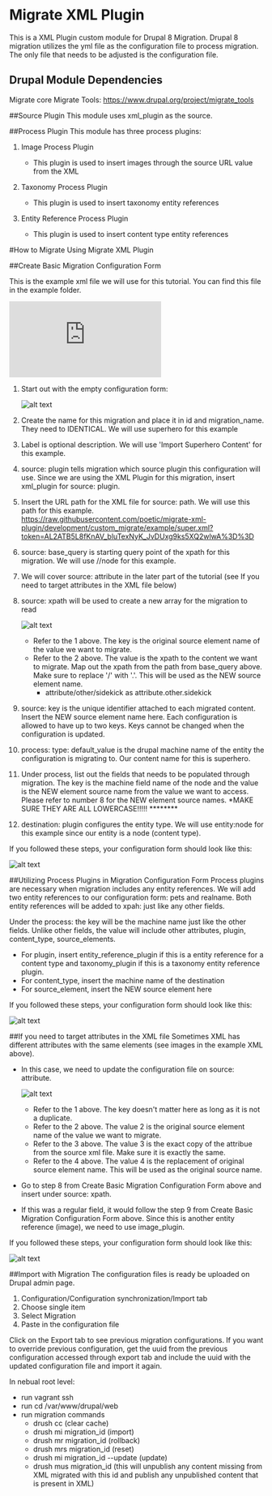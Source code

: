# Migrate XML Plugin
This is a XML Plugin custom module for Drupal 8 Migration.  Drupal 8 migration utilizes the yml file as the configuration file to process migration.  The only file that needs to be adjusted is the configuration file.

## Drupal Module Dependencies
Migrate core
Migrate Tools: https://www.drupal.org/project/migrate_tools

##Source Plugin
This module uses xml_plugin as the source.

##Process Plugin
This module has three process plugins:

1. Image Process Plugin
   * This plugin is used to insert images through the source URL value from the XML

2. Taxonomy Process Plugin
   * This plugin is used to insert taxonomy entity references

3. Entity Reference Process Plugin
   * This plugin is used to insert content type entity references

#How to Migrate Using Migrate XML Plugin

##Create Basic Migration Configuration Form

This is the example xml file we will use for this tutorial.  You can find this file in the example folder.

![alt text](https://raw.githubusercontent.com/poetic/migrate-xml-plugin/development/custom_migrate/example/super.xml?token=AL2ATA9KQOF0YzDFgMj5jsJz7k0Zxkrvks5XRIs1wA%3D%3D "")

1. Start out with the empty configuration form:

   ![alt text](https://raw.githubusercontent.com/poetic/migrate-xml-plugin/development/README%20Screenshots/ss21.png?token=AL2ATFyrF4G2ymE4R7eNuAIvuKwGf3okks5XQ2bEwA%3D%3D "")

2. Create the name for this migration and place it in id and migration_name.  They need to IDENTICAL. We will use superhero for this example
3. Label is optional description.  We will use 'Import Superhero Content' for this example.
4. source: plugin tells migration which source plugin this configuration will use.  Since we are using the XML Plugin for this  migration, insert xml_plugin for source: plugin.
5. Insert the URL path for the XML file for source: path.  We will use this path for this example.
   https://raw.githubusercontent.com/poetic/migrate-xml-plugin/development/custom_migrate/example/super.xml?token=AL2ATB5L8fKnAV_bluTexNyK_JvDUxg9ks5XQ2wlwA%3D%3D
6. source: base_query is starting query point of the xpath for this migration.  We will use //node for this example.
7. We will cover source: attribute in the later part of the tutorial (see If you need to target attributes in the XML file below)
8. source: xpath will be used to create a new array for the migration to read

   ![alt text](https://raw.githubusercontent.com/poetic/migrate-xml-plugin/development/README%20Screenshots/xpath%20screenshot.png?token=AL2ATDMwCixL2gsepmc7E-5Qhue3Lj61ks5XQ4BIwA%3D%3D "")

   * Refer to the 1 above.  The key is the original source element name of the value we want to migrate.
   * Refer to the 2 above.  The value is the xpath to the content we want to migrate.  Map out the xpath from the path from base_query above. Make sure to replace '/' with '.'.  This will be used as the NEW source element name.
     - attribute/other/sidekick as attribute.other.sidekick

9. source: key is the unique identifier attached to each migrated content.  Insert the NEW source element name here.  Each configuration is allowed to have up to two keys.  Keys cannot be changed when the configuration is updated.
10. process: type: default_value is the drupal machine name of the entity the configuration is migrating to. Our content name for this is superhero.
11. Under process, list out the fields that needs to be populated through migration. The key is the machine field name of the node and the value is the NEW element source name from the value we want to access.  Please refer to number 8 for the NEW element source names. *MAKE SURE THEY ARE ALL LOWERCASE!!!!! ********
12. destination: plugin configures the entity type.  We will use entity:node for this example since our entity is a node (content type).

If you followed these steps, your configuration form should look like this:

![alt text](https://raw.githubusercontent.com/poetic/migrate-xml-plugin/development/README%20Screenshots/ss1.png?token=AL2ATNZjwGKdfzdCva5hll57EL_MzMGvks5XQ3_RwA%3D%3D "")


##Utilizing Process Plugins in Migration Configuration Form
Process plugins are necessary when migration includes any entity references.  We will add two entity references to our configuration form: pets and realname. Both entity references will be added to xpah: just like any other fields.

Under the process: the key will be the machine name just like the other fields.  Unlike other fields, the value will include other attributes, plugin, content_type, source_elements.
  * For plugin, insert entity_reference_plugin if this is a entity reference for a content type and taxonomy_plugin if this is a taxonomy entity reference plugin.
  * For content_type, insert the machine name of the destination
  * For source_element, insert the NEW source element here

If you followed these steps, your configuration form should look like this:

![alt text](https://raw.githubusercontent.com/poetic/migrate-xml-plugin/development/README%20Screenshots/ss2.png?token=AL2ATGe_0OT-pmKQKzdhsf5yat9iX-_zks5XQ4n5wA%3D%3D "")

##If you need to target attributes in the XML file
Sometimes XML has different attributes with the same elements (see images in the example XML above).

* In this case, we need to update the configuration file on source: attribute.

  ![alt text](https://raw.githubusercontent.com/poetic/migrate-xml-plugin/development/README%20Screenshots/attribute%20example.png?token=AL2ATNnIY1uNEs8VVkjFKD4KuJRPHPBHks5XQ5biwA%3D%3D "")

  - Refer to the 1 above.  The key doesn't matter here as long as it is not a duplicate.
  - Refer to the 2 above.  The value 2 is the original source element name of the value we want to migrate.
  - Refer to the 3 above.  The value 3 is the exact copy of the attribue from the source xml file. Make sure it is exactly the same.
  - Refer to the 4 above.  The value 4 is the replacement of original source element name.  This will be used as the original source name.

* Go to step 8 from Create Basic Migration Configuration Form above and insert under source: xpath.
* If this was a regular field, it would follow the step 9 from Create Basic Migration Configuration Form above.  Since this is another entity reference (image), we need to use image_plugin.

If you followed these steps, your configuration form should look like this:

![alt text](https://raw.githubusercontent.com/poetic/migrate-xml-plugin/development/README%20Screenshots/ss3.png?token=AL2ATPc-WPSx0a1pqxebA4PGZPDCbfVOks5XQ5bFwA%3D%3D "")


##Import with Migration
The configuration files is ready be uploaded on Drupal admin page.

1. Configuration/Configuration synchronization/Import tab
2. Choose single item
3. Select Migration
4. Paste in the configuration file

Click on the Export tab to see previous migration configurations.  If you want to override previous configuration, get the uuid from the previous configuration accessed through export tab and include the uuid with the updated configuration file and import it again.

In nebual root level:

* run vagrant ssh
* run cd /var/www/drupal/web
* run migration commands
  - drush cc (clear cache)
  - drush mi migration_id (import)
  - drush mr migration_id (rollback)
  - drush mrs migration_id (reset)
  - drush mi migration_id --update (update)
  - drush mus migration_id (this will unpublish any content missing from XML migrated with this id and publish any unpublished content that is present in XML)
